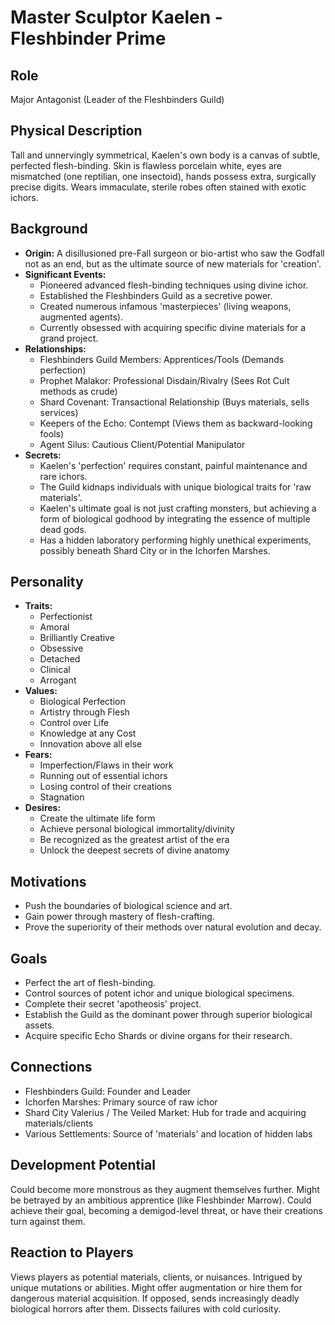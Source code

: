 # Master Sculptor Kaelen - Fleshbinder Prime

## Role
Major Antagonist (Leader of the Fleshbinders Guild)

## Physical Description
Tall and unnervingly symmetrical, Kaelen's own body is a canvas of subtle, perfected flesh-binding. Skin is flawless porcelain white, eyes are mismatched (one reptilian, one insectoid), hands possess extra, surgically precise digits. Wears immaculate, sterile robes often stained with exotic ichors.

## Background
- **Origin:** A disillusioned pre-Fall surgeon or bio-artist who saw the Godfall not as an end, but as the ultimate source of new materials for 'creation'.
- **Significant Events:**
  - Pioneered advanced flesh-binding techniques using divine ichor.
  - Established the Fleshbinders Guild as a secretive power.
  - Created numerous infamous 'masterpieces' (living weapons, augmented agents).
  - Currently obsessed with acquiring specific divine materials for a grand project.
- **Relationships:**
  - Fleshbinders Guild Members: Apprentices/Tools (Demands perfection)
  - Prophet Malakor: Professional Disdain/Rivalry (Sees Rot Cult methods as crude)
  - Shard Covenant: Transactional Relationship (Buys materials, sells services)
  - Keepers of the Echo: Contempt (Views them as backward-looking fools)
  - Agent Silus: Cautious Client/Potential Manipulator
- **Secrets:**
  - Kaelen's 'perfection' requires constant, painful maintenance and rare ichors.
  - The Guild kidnaps individuals with unique biological traits for 'raw materials'.
  - Kaelen's ultimate goal is not just crafting monsters, but achieving a form of biological godhood by integrating the essence of multiple dead gods.
  - Has a hidden laboratory performing highly unethical experiments, possibly beneath Shard City or in the Ichorfen Marshes.

## Personality
- **Traits:**
  - Perfectionist
  - Amoral
  - Brilliantly Creative
  - Obsessive
  - Detached
  - Clinical
  - Arrogant
- **Values:**
  - Biological Perfection
  - Artistry through Flesh
  - Control over Life
  - Knowledge at any Cost
  - Innovation above all else
- **Fears:**
  - Imperfection/Flaws in their work
  - Running out of essential ichors
  - Losing control of their creations
  - Stagnation
- **Desires:**
  - Create the ultimate life form
  - Achieve personal biological immortality/divinity
  - Be recognized as the greatest artist of the era
  - Unlock the deepest secrets of divine anatomy

## Motivations
- Push the boundaries of biological science and art.
- Gain power through mastery of flesh-crafting.
- Prove the superiority of their methods over natural evolution and decay.

## Goals
- Perfect the art of flesh-binding.
- Control sources of potent ichor and unique biological specimens.
- Complete their secret 'apotheosis' project.
- Establish the Guild as the dominant power through superior biological assets.
- Acquire specific Echo Shards or divine organs for their research.

## Connections
- Fleshbinders Guild: Founder and Leader
- Ichorfen Marshes: Primary source of raw ichor
- Shard City Valerius / The Veiled Market: Hub for trade and acquiring materials/clients
- Various Settlements: Source of 'materials' and location of hidden labs

## Development Potential
Could become more monstrous as they augment themselves further. Might be betrayed by an ambitious apprentice (like Fleshbinder Marrow). Could achieve their goal, becoming a demigod-level threat, or have their creations turn against them.

## Reaction to Players
Views players as potential materials, clients, or nuisances. Intrigued by unique mutations or abilities. Might offer augmentation or hire them for dangerous material acquisition. If opposed, sends increasingly deadly biological horrors after them. Dissects failures with cold curiosity.
